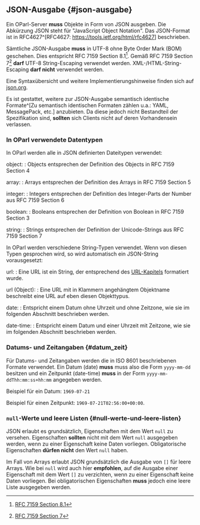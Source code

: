 ## JSON-Ausgabe {#json-ausgabe}

Ein OParl-Server **muss** Objekte in Form von JSON ausgeben. Die Abkürzung JSON steht
für "JavaScript Object Notation". Das JSON-Format ist in
RFC4627^[RFC4627: <https://tools.ietf.org/html/rfc4627>] beschrieben.

Sämtliche JSON-Ausgabe **muss** in UTF-8 ohne Byte Order Mark (BOM) geschehen. Dies entspricht
RFC 7159 Section 8.1[^fn-rfc7159-81]. Gemäß RFC 7159 Section 7[^fn-rfc7159-7] **darf** UTF-8
String-Escaping verwendet werden. XML-/HTML-String-Escaping **darf nicht** verwendet werden.

Eine Syntaxübersicht und weitere Implementierungshinweise finden sich auf
[json.org](http://json.org/).

Es ist gestattet, weitere zur JSON-Ausgabe semantisch identische
Formate^[Zu semantisch identischen Formaten zählen u.a.: YAML, MessagePack, etc.]
anzubieten. Da diese jedoch nicht Bestandteil der Spezifikation sind,
**sollten** sich Clients nicht auf deren Vorhandensein verlassen.

[^fn-rfc7159-7]: [RFC 7159 Section 7](https://tools.ietf.org/html/rfc7159#section-7)
[^fn-rfc7159-81]: [RFC 7159 Section 8.1](https://tools.ietf.org/html/rfc7159#section-8.1)

### In OParl verwendete Datentypen

In OParl werden alle in JSON definierten Dateitypen verwendet:

object:
:   Objects entsprechen der Definition des Objects in RFC 7159 Section 4

array:
:   Arrays entsprechen der Definition des Arrays in RFC 7159 Section 5

integer:
:   Integers entsprechen der Definition des Integer-Parts der Number aus RFC 7159 Section 6

boolean:
:   Booleans entsprechen der Definition von Boolean in RFC 7159 Section 3

string:
:   Strings entsprechen der Definition der Unicode-Strings aus RFC 7159 Section 7


In OParl werden verschiedene String-Typen verwendet. Wenn von diesen Typen gesprochen wird,
so wird automatisch ein JSON-String vorausgesetzt:

url:
:   Eine URL ist ein String, der entsprechend des [URL-Kapitels](#urls) formatiert wurde.

url (Object):
:   Eine URL mit in Klammern angehängtem Objektname beschreibt eine URL auf eben diesen Objekttypus.

date:
:   Entspricht einem Datum ohne Uhrzeit und ohne Zeitzone, wie sie im folgenden Abschnitt beschrieben werden.

date-time:
:   Entspricht einem Datum und einer Uhrzeit mit Zeitzone, wie sie im folgenden Abschnitt beschrieben werden.

### Datums- und Zeitangaben  {#datum_zeit}

Für Datums- und Zeitangaben werden die in ISO 8601 beschriebenen Formate verwendet.
Ein Datum (date) **muss** muss also die Form `yyyy-mm-dd` besitzen und ein
Zeitpunkt (date-time) **muss** in der Form `yyyy-mm-ddThh:mm:ss+hh:mm` angegeben werden.

Beispiel für ein Datum: `1969-07-21`

Beispiel für einen Zeitpunkt: `1969-07-21T02:56:00+00:00`.

### `null`-Werte und leere Listen {#null-werte-und-leere-listen}

JSON erlaubt es grundsätzlich, Eigenschaften mit dem Wert `null` zu versehen.
Eigenschaften **sollten** nicht mit dem Wert `null` ausgegeben werden, wenn zu
einer Eigenschaft keine Daten vorliegen. Obligatorische Eigenschaften
**dürfen nicht** den Wert `null` haben.

Im Fall von Arrays erlaubt JSON grundsätzlich die Ausgabe von `[]` für leere
Arrays. Wie bei `null` wird auch hier **empfohlen**, auf die Ausgabe einer
Eigenschaft mit dem Wert `[]` zu verzichten, wenn zu einer Eigenschaft keine Daten
vorliegen. Bei obligatorischen Eigenschaften **muss** jedoch eine leere Liste
ausgegeben werden.
